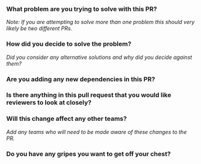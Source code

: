 ### What problem are you trying to solve with this PR?

_Note: If you are attempting to solve more than one problem this should very likely be two different PRs._

### How did you decide to solve the problem?

_Did you consider any alternative solutions and why did you decide against them?_

### Are you adding any new dependencies in this PR?

### Is there anything in this pull request that you would like reviewers to look at closely?

### Will this change affect any other teams?

_Add any teams who will need to be made aware of these changes to the PR._

### Do you have any gripes you want to get off your chest?

